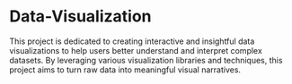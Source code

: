 # Data-Visualization
This project is dedicated to creating interactive and insightful data visualizations to help users better understand and interpret complex datasets. By leveraging various visualization libraries and techniques, this project aims to turn raw data into meaningful visual narratives.

